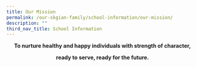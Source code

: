 ```yaml
---
title: Our Mission
permalink: /our-skgian-family/school-information/our-mission/
description: ""
third_nav_title: School Information
---
```


<p style="text-align: center;"><strong>To nurture healthy and happy individuals with strength of character,</strong></p>
<p style="text-align: center;"><strong>ready to serve, ready for the future.</strong></p>